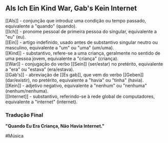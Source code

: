 ## Als Ich Ein Kind War, Gab's Kein Internet

[[Als]] - conjunção que introduz uma condição ou tempo passado, equivalente a "quando" (quando).  
[[Ich]] - pronome pessoal de primeira pessoa do singular, equivalente a "eu" (eu).  
[[Ein]] - artigo indefinido, usado antes de substantivo singular neutro ou masculino, equivalente a "um" ou "uma" (um/uma).  
[[Kind]] - substantivo, refere-se a uma criança, geralmente no sentido de uma pessoa jovem, equivalente a "criança" (criança).  
[[War]] - conjugação do verbo [[Sein]] (ser/estar) no pretérito, equivalente a "era" ou "estava" (era/estava).  
[[Gab's]] - abreviação de [[Es gab]], que vem do verbo [[Geben]] (dar/existir), no pretérito, equivalente a "havia" ou "tinha" (havia).  
[[Kein]] - adjetivo negativo, equivalente a "nenhum" ou "nenhuma" (nenhum/nenhuma).  
[[Internet]] - substantivo, referindo-se à rede global de computadores, equivalente a "internet" (internet).  

### Tradução Final
**"Quando Eu Era Criança, Não Havia Internet."**

#Música